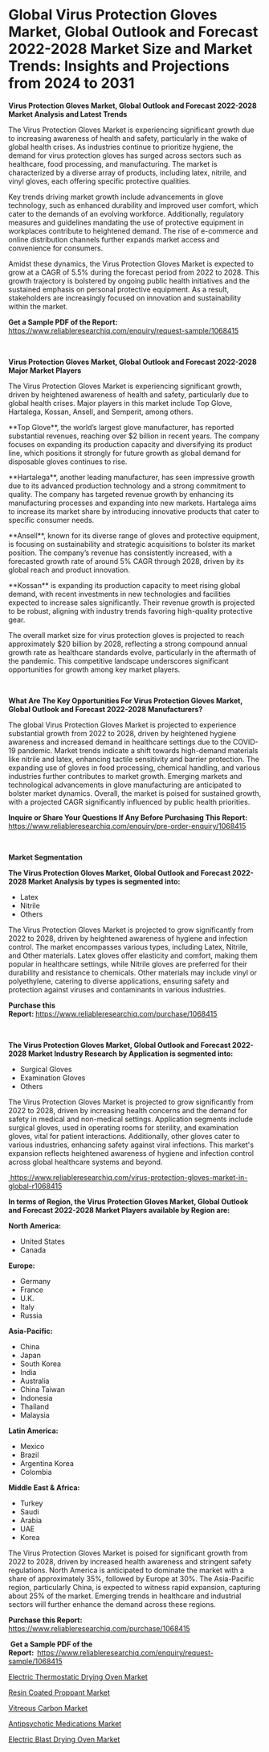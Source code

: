 <p><h1>Global Virus Protection Gloves Market, Global Outlook and Forecast 2022-2028 Market Size and Market Trends: Insights and Projections from 2024 to 2031</h1></p><p><strong>Virus Protection Gloves Market, Global Outlook and Forecast 2022-2028 Market Analysis and Latest Trends</strong></p>
<p><p>The Virus Protection Gloves Market is experiencing significant growth due to increasing awareness of health and safety, particularly in the wake of global health crises. As industries continue to prioritize hygiene, the demand for virus protection gloves has surged across sectors such as healthcare, food processing, and manufacturing. The market is characterized by a diverse array of products, including latex, nitrile, and vinyl gloves, each offering specific protective qualities.</p><p>Key trends driving market growth include advancements in glove technology, such as enhanced durability and improved user comfort, which cater to the demands of an evolving workforce. Additionally, regulatory measures and guidelines mandating the use of protective equipment in workplaces contribute to heightened demand. The rise of e-commerce and online distribution channels further expands market access and convenience for consumers.</p><p>Amidst these dynamics, the Virus Protection Gloves Market is expected to grow at a CAGR of 5.5% during the forecast period from 2022 to 2028. This growth trajectory is bolstered by ongoing public health initiatives and the sustained emphasis on personal protective equipment. As a result, stakeholders are increasingly focused on innovation and sustainability within the market.</p></p>
<p><strong>Get a Sample PDF of the Report:&nbsp;</strong> <a href="https://www.reliableresearchiq.com/enquiry/request-sample/1068415">https://www.reliableresearchiq.com/enquiry/request-sample/1068415</a></p>
<p>&nbsp;</p>
<p><strong>Virus Protection Gloves Market, Global Outlook and Forecast 2022-2028 Major Market Players</strong></p>
<p><p>The Virus Protection Gloves Market is experiencing significant growth, driven by heightened awareness of health and safety, particularly due to global health crises. Major players in this market include Top Glove, Hartalega, Kossan, Ansell, and Semperit, among others.</p><p>**Top Glove**, the world’s largest glove manufacturer, has reported substantial revenues, reaching over $2 billion in recent years. The company focuses on expanding its production capacity and diversifying its product line, which positions it strongly for future growth as global demand for disposable gloves continues to rise.</p><p>**Hartalega**, another leading manufacturer, has seen impressive growth due to its advanced production technology and a strong commitment to quality. The company has targeted revenue growth by enhancing its manufacturing processes and expanding into new markets. Hartalega aims to increase its market share by introducing innovative products that cater to specific consumer needs.</p><p>**Ansell**, known for its diverse range of gloves and protective equipment, is focusing on sustainability and strategic acquisitions to bolster its market position. The company’s revenue has consistently increased, with a forecasted growth rate of around 5% CAGR through 2028, driven by its global reach and product innovation.</p><p>**Kossan** is expanding its production capacity to meet rising global demand, with recent investments in new technologies and facilities expected to increase sales significantly. Their revenue growth is projected to be robust, aligning with industry trends favoring high-quality protective gear.</p><p>The overall market size for virus protection gloves is projected to reach approximately $20 billion by 2028, reflecting a strong compound annual growth rate as healthcare standards evolve, particularly in the aftermath of the pandemic. This competitive landscape underscores significant opportunities for growth among key market players.</p></p>
<p>&nbsp;</p>
<p><strong>What Are The Key Opportunities For Virus Protection Gloves Market, Global Outlook and Forecast 2022-2028 Manufacturers?</strong></p>
<p><p>The global Virus Protection Gloves Market is projected to experience substantial growth from 2022 to 2028, driven by heightened hygiene awareness and increased demand in healthcare settings due to the COVID-19 pandemic. Market trends indicate a shift towards high-demand materials like nitrile and latex, enhancing tactile sensitivity and barrier protection. The expanding use of gloves in food processing, chemical handling, and various industries further contributes to market growth. Emerging markets and technological advancements in glove manufacturing are anticipated to bolster market dynamics. Overall, the market is poised for sustained growth, with a projected CAGR significantly influenced by public health priorities.</p></p>
<p><strong>Inquire or Share Your Questions If Any Before Purchasing This Report:</strong> <a href="https://www.reliableresearchiq.com/enquiry/pre-order-enquiry/1068415">https://www.reliableresearchiq.com/enquiry/pre-order-enquiry/1068415</a></p>
<p>&nbsp;</p>
<p><strong>Market Segmentation</strong></p>
<p><strong>The Virus Protection Gloves Market, Global Outlook and Forecast 2022-2028 Market Analysis by types is segmented into:</strong></p>
<p><ul><li>Latex</li><li>Nitrile</li><li>Others</li></ul></p>
<p><p>The Virus Protection Gloves Market is projected to grow significantly from 2022 to 2028, driven by heightened awareness of hygiene and infection control. The market encompasses various types, including Latex, Nitrile, and Other materials. Latex gloves offer elasticity and comfort, making them popular in healthcare settings, while Nitrile gloves are preferred for their durability and resistance to chemicals. Other materials may include vinyl or polyethylene, catering to diverse applications, ensuring safety and protection against viruses and contaminants in various industries.</p></p>
<p><strong>Purchase this Report:&nbsp;</strong><a href="https://www.reliableresearchiq.com/purchase/1068415">https://www.reliableresearchiq.com/purchase/1068415</a></p>
<p>&nbsp;</p>
<p><strong>The Virus Protection Gloves Market, Global Outlook and Forecast 2022-2028 Market Industry Research by Application is segmented into:</strong></p>
<p><ul><li>Surgical Gloves</li><li>Examination Gloves</li><li>Others</li></ul></p>
<p><p>The Virus Protection Gloves Market is projected to grow significantly from 2022 to 2028, driven by increasing health concerns and the demand for safety in medical and non-medical settings. Application segments include surgical gloves, used in operating rooms for sterility, and examination gloves, vital for patient interactions. Additionally, other gloves cater to various industries, enhancing safety against viral infections. This market's expansion reflects heightened awareness of hygiene and infection control across global healthcare systems and beyond.</p></p>
<p><a href="https://www.reliableresearchiq.com/virus-protection-gloves-market-in-global-r1068415">&nbsp;https://www.reliableresearchiq.com/virus-protection-gloves-market-in-global-r1068415</a></p>
<p><strong>In terms of Region, the Virus Protection Gloves Market, Global Outlook and Forecast 2022-2028 Market Players available by Region are:</strong></p>
<p>
    <p> <strong> North America: </strong>
        <ul>
            <li>United States</li>
            <li>Canada</li>
        </ul>
        </p> 
    <p> <strong> Europe: </strong>
        <ul>
            <li>Germany</li>
            <li>France</li>
            <li>U.K.</li>
            <li>Italy</li>
            <li>Russia</li>
        </ul>
        </p> 
    <p> <strong> Asia-Pacific: </strong>
        <ul>
            <li>China</li>
            <li>Japan</li>
            <li>South Korea</li>
            <li>India</li>
            <li>Australia</li>
            <li>China Taiwan</li>
            <li>Indonesia</li>
            <li>Thailand</li>
            <li>Malaysia</li>
        </ul>
        </p> 
    <p> <strong> Latin America: </strong>
        <ul>
            <li>Mexico</li>
            <li>Brazil</li>
            <li>Argentina Korea</li>
            <li>Colombia</li>
        </ul>
        </p> 
    <p> <strong> Middle East & Africa: </strong>
        <ul>
            <li>Turkey</li>
            <li>Saudi</li>
            <li>Arabia</li>
            <li>UAE</li>
            <li>Korea</li>
        </ul>
    </p>
    </p>
<p><p>The Virus Protection Gloves Market is poised for significant growth from 2022 to 2028, driven by increased health awareness and stringent safety regulations. North America is anticipated to dominate the market with a share of approximately 35%, followed by Europe at 30%. The Asia-Pacific region, particularly China, is expected to witness rapid expansion, capturing about 25% of the market. Emerging trends in healthcare and industrial sectors will further enhance the demand across these regions.</p></p>
<p><strong>Purchase this Report: </strong><a href="https://www.reliableresearchiq.com/purchase/1068415">https://www.reliableresearchiq.com/purchase/1068415</a></p>
<p>&nbsp;<strong>Get a Sample PDF of the Report:&nbsp;&nbsp;</strong><a href="https://www.reliableresearchiq.com/enquiry/request-sample/1068415">https://www.reliableresearchiq.com/enquiry/request-sample/1068415</a></p>
<p><strong></strong></p>
<p><p><a href="https://medium.com/@jakobeblake56/this-report-on-electric-thermostatic-drying-oven-market-is-a-comprehensive-analysis-of-market-6869d46d9d31?postPublishedType=initial">Electric Thermostatic Drying Oven Market</a></p><p><a href="https://issuu.com/reportprime-2/docs/resin-coated-proppant-market-size-2_a8e935bc0303a9">Resin Coated Proppant Market</a></p><p><a href="https://issuu.com/reportprime-2/docs/vitreous-carbon-market-size-2030.pp_17bf4b68b59abf">Vitreous Carbon Market</a></p><p><a href="https://www.linkedin.com/pulse/global-antipsychotic-medications-market-sector2024-2031-metrics-wbjnf?trackingId=PrhTUH94Q8iHTM749wGqbw%3D%3D">Antipsychotic Medications Market</a></p><p><a href="https://medium.com/@jakobeblake56/the-electric-blast-drying-oven-market-is-experiencing-higher-than-anticipated-demand-compared-to-ae8bc46a7929">Electric Blast Drying Oven Market</a></p></p>